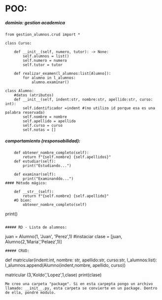 # POO:
##### dominio: gestion academica
```
from gestion_alumnos.crud import *

class Curso:
    
    def __init__(self, numero, tutor): -> None:
        self.alumnos = list()
        self.numero = numero
        self.tutor = tutor

    def realizar_examen(l_alumnos:list[Alumno]):
        for alumno in l_alumnos:
            alumno.examinar()
```


```
class Alumno:
    #datos (atributos)
    def __init__(self, indent:str, nombre:str, apellido:str, curso: int):
        self.identificador =indent #(no utilizo id porque esa es una palabra reservada)
        self.nombre = nombre
        self.apellido = apellido
        self.curso = curso
        self.notas = []
```
##### comportamiento (responsabilidad):
```
    def obtener_nombre_completo(self):
        return f"{self.nombre} {self.apellidos}"
    def estudiar(self):
        print("Estudiando...")

    def examinar(self):
        print("Examinanddo...")
#### Método mágico:
```
        def __str__(self):
            return f"{self.nombre} {self.apellido}"
        #O bien:
            obtener_nombre_completo(self)
print()
```

##### RD - Lista de alumnos:
```
juan = Alumno(1, 'Juan', 'Perez',1) #instaciar
clase = [juan, Alumno(2,'Maria','Pelaez',1)]
```
##### CRUD:

```
def matricular(indent:int, nombre: str, apellido:str, curso:str, l_alumnos:list):
    l_alumnos.append(Alumno(indent,nombre, apellido, curso))

matricular (3,'Koldo','Lopez',1,clase)
print(clase)
```
Me creo una carpeta "package". Si en esta carpepta pongo un archivo llamado: __init__.py, esta carpeta se convierte en un package. Dentro de ella, pondré módulo.